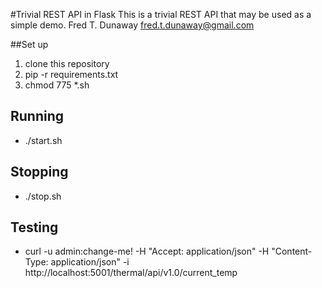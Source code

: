 #Trivial REST API in Flask
This is a trivial REST API that may be used as a simple demo.
Fred T. Dunaway
fred.t.dunaway@gmail.com

##Set up
1. clone this repository
1. pip -r requirements.txt
1. chmod 775 *.sh

## Running
* ./start.sh

## Stopping
* ./stop.sh

## Testing
* curl -u admin:change-me! -H "Accept: application/json" -H "Content-Type: application/json" -i http://localhost:5001/thermal/api/v1.0/current_temp
